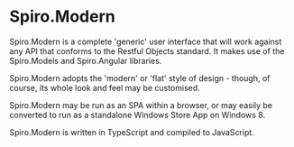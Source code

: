 Spiro.Modern
============

Spiro.Modern is a complete 'generic' user interface that will work against any API that conforms to the Restful Objects standard. It makes use of the Spiro.Models and Spiro.Angular libraries.

Spiro.Modern adopts the 'modern' or 'flat' style of design  -  though, of course, its whole look and feel may be customised.

Spiro.Modern may be run as an SPA within a browser, or may easily be converted to run as a standalone Windows Store App on Windows 8.

Spiro.Modern is written in TypeScript and compiled to JavaScript.
